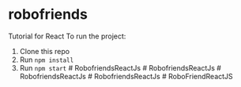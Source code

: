 # robofriends
Tutorial for React
To run the project:

1. Clone this repo
2. Run `npm install`
3. Run `npm start`
#   R o b o f r i e n d s R e a c t J s  
 #   R o b o f r i e n d s R e a c t J s  
 #   R o b o f r i e n d s R e a c t J s  
 #   R o b o f r i e n d s R e a c t J s  
 #   R o b o F r i e n d R e a c t J S  
 